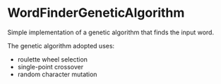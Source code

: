 # WordFinderGeneticAlgorithm

Simple implementation of a genetic algorithm that finds the input word.

The genetic algorithm adopted uses:

- roulette wheel selection
- single-point crossover
- random character mutation
